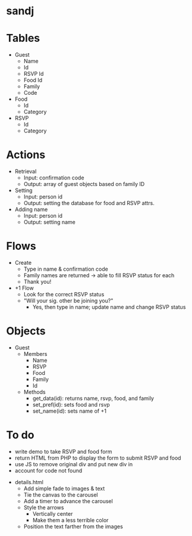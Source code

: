 sandj
=====

# Tables
* Guest
    * Name
    * Id
    * RSVP Id
    * Food Id
    * Family
    * Code
* Food
    * Id
    * Category
* RSVP
    * Id
    * Category

# Actions
* Retrieval
    * Input: confirmation code
    * Output: array of guest objects based on family ID
* Setting
    * Input: person id
    * Output: setting the database for food and RSVP attrs.
* Adding name
    * Input: person id
    * Output: setting name

# Flows
* Create
    * Type in name & confirmation code
    * Family names are returned -> able to fill RSVP status for each
    * Thank you!
* +1 Flow
    * Look for the correct RSVP status
    * "Will your sig. other be joining you?"
        * Yes, then type in name; update name and change RSVP status


# Objects
* Guest
    * Members
        * Name
        * RSVP
        * Food
        * Family
        * Id
    * Methods
        * get_data(id): returns name, rsvp, food, and family
        * set_pref(id): sets food and rsvp
        * set_name(id): sets name of +1



# To do
* write demo to take RSVP and food form
* return HTML from PHP to display the form to submit RSVP and food
* use JS to remove original div and put new div in
* account for code not found

- details.html
    - Add simple fade to images & text
    - Tie the canvas to the carousel
    - Add a timer to advance the carousel
    - Style the arrows
        - Vertically center
        - Make them a less terrible color
    - Position the text farther from the images
